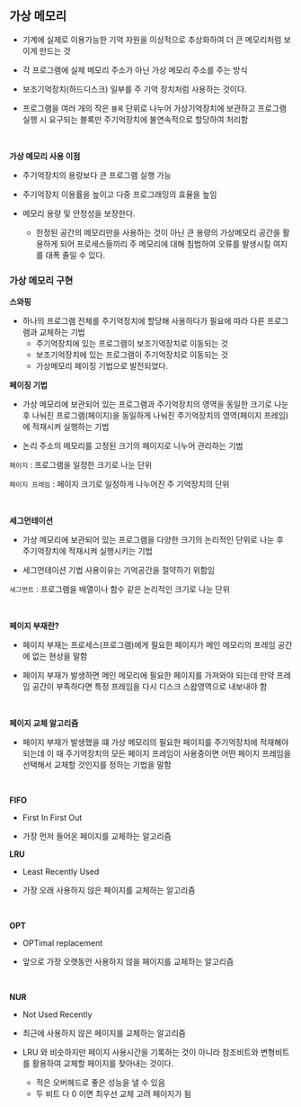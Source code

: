 

## 가상 메모리

- 기계에 실제로 이용가능한 기억 자원을 이상적으로 추상화하여 더 큰 메모리처럼 보이게 만드는 것

- 각 프로그램에 실제 메모리 주소가 아닌 가상 메모리 주소를 주는 방식

- 보조기억장치(하드디스크) 일부를 주 기억 장치처럼 사용하는 것이다.

- 프로그램을 여러 개의 작은 `블록` 단위로 나누어 가상기억장치에 보관하고 프로그램 실행 시 요구되는 블록만 주기억장치에 불연속적으로 할당하여 처리함



<br>

**가상 메모리 사용 이점**

- 주기억장치의 용량보다 큰 프로그램 실행 가능

- 주기억장치 이용률을 높이고 다중 프로그래밍의 효율을 높임

- 메모리 용량 및 안정성을 보장한다.
	- 한정된 공간의 메모리만을 사용하는 것이 아닌 큰 용량의 가상메모리 공간을 활용하게 되어 프로세스들끼리 주 메모리에 대해 침범하여 오류를 발생시킬 여지를 대폭 줄일 수 있다.




### 가상 메모리 구현

**스와핑**

- 하나의 프로그램 전체를 주기억장치에 할당해 사용하다가 필요에 따라 다른 프로그램과 교체하는 기법
	- 주기억장치에 있는 프로그램이 보조기억장치로 이동되는 것
	- 보조기억장치에 있는 프로그램이 주기억장치로 이동되는 것
	- 가상메모리 페이징 기법으로 발전되었다.

**페이징 기법**

- 가상 메모리에 보관되어 있는 프로그램과 주기억장치의 영역을 동일한 크기로 나눈 후 나눠진 프로그램(페이지)을 동일하게 나눠진 주기억장치의 영역(페이지 프레임)에 적재시켜 실행하는 기법

- 논리 주소의 메모리를 고정된 크기의 페이지로 나누어 관리하는 기법

`페이지` : 프로그램을 일정한 크기로 나눈 단위

`페이지 프레임` : 페이지 크기로 일정하게 나누어진 주 기억장치의 단위

<br>

**세그먼테이션**

- 가상 메모리에 보관되어 있는 프로그램을 다양한 크기의 논리적인 단위로 나눈 후 주기억장치에 적재시켜 실행시키는 기법

- 세그먼테이션 기법 사용이유는 기억공간을 절약하기 위함임


`세그먼트` : 프로그램을 배열이나 함수 같은 논리적인 크기로 나눈 단위


<br>


**페이지 부재란?**

- 페이지 부재는 프로세스(프로그램)에게 필요한 페이지가 메인 메모리의 프레임 공간에 없는 현상을 말함

- 페이지 부재가 발생하면 메인 메모리에 필요한 페이지를 가져와야 되는데 만약 프레임 공간이 부족하다면 특정 프레임을 다시 디스크 스왑영역으로 내보내야 함

<br>

**페이지 교체 알고리즘**

- 페이지 부재가 발생했을 떄 가상 메모리의 필요한 페이지를 주기억장치에 적재해야되는데 이 때 주기억장치의 모든 페이지 프레임이 사용중이면 어떤 페이지 프레임을 선택해서 교체할 것인지를 정하는 기법을 말함


<br>

**FIFO**

- First In First Out

- 가장 먼저 들어온 페이지를 교체하는 알고리즘


**LRU**

- Least Recently Used

- 가장 오래 사용하지 않은 페이지를 교체하는 알고리즘

<br>

**OPT**

- OPTimal replacement

- 앞으로 가장 오랫동안 사용하지 않을 페이지를 교체하는 알고리즘

<br>

**NUR**

- Not Used Recently

- 최근에 사용하지 않은 페이지를 교체하는 알고리즘

- LRU 와 비슷하지만 페이지 사용시간을 기록하는 것이 아니라 참조비트와 변형비트를 활용하여 교체할 페이지를 찾아내는 것이다.
	- 적은 오버헤드로 좋은 성능을 낼 수 있음
	- 두 비트 다 0 이면 최우선 교체 고려 페이지가 됨
